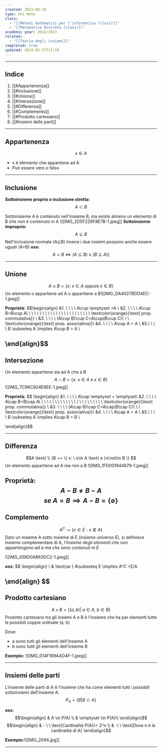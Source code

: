 ```yaml
---
created: 2023-09-28
type: Uni Note
class:
  - "[[Metodi matematici per l'informatica (class)]]"
  - "[[Matematica Discreta (class)]]"
academic year: 2022/2023
related:
  - "[[Teoria degli insiemi]]"
completed: true
updated: 2024-05-27T13:29
---
```

---
## Indice
1. [[#Appartenenza]]
2. [[#Inclusione]]
3. [[#Unione]]
4. [[#Intersezione]]
5. [[#Differenza]]
6. [[#Complemento]]
7. [[#Prodotto cartesiano]]
8. [[#Insiemi delle parti]]

---
## Appartenenza
$$x \in A$$
- x è elemento che appartiene ad A
- Può essere vero o falso 

---
## Inclusione
**Sottoinsieme proprio o inclusione stretta:** 
$$A \subset B$$

Sottoinsieme A è contenuto nell'insieme B, ma esiste almeno un elemento di B che non è contenuto in A
![[IMG_2D5F229F8E7B-1.jpeg]]
**Sottoinsieme improprio:**
$$ A \subseteq B$$
Nell'inclusione normale (A⊆B) invece i due insiemi possono anche essere uguali (A=B)
**oss:** $$A=B \iff (A\subseteq B) \land(B\subseteq A))$$

---
## Unione
$$A \ \cup \ B = \{ x: \ x\in A \text{ oppure }x\in B \}$$
Un elemento o appartiene ad A o appartiene a B![[IMG_DA4027BDD4EC-1.jpeg]]

**Proprietà:**
$$\begin{align}
&1. \ \ \ \ A\cup \emptyset =A \\
&2. \ \ \ \ A\cup B=B\cup A\ \ \ \ \ \ \ \ \ \ \ \ \ \ \ \ \ \ \ \ \ \ \ \ \textcolor{orange}{\text{ prop. commutativa}} \\
&3. \ \ \ \ (A\cup B)\cup C=A\cup(B\cup C)\ \ \ \textcolor{orange}{\text{ prop. associativa}}\\
&4. \ \ \ \ A\cup A = A \\
&5.\ \ \ \ B \subseteq A \implies A\cup B = A \\

\end{align}$$
---
## Intersezione
Un elemento appartiene sia ad A che a B
$$A \ \cap \ B = \{ x: \ x\in A \text{ e }x\in B \}$$
![[IMG_7C96C924E8EE-1.jpeg]]

**Proprietà:**
$$ \begin{align}
&1. \ \ \ \ A\cap \emptyset = \emptyset\\
&2. \ \ \ \ A\cap B=B\cap A\ \ \ \ \ \ \ \ \ \ \ \ \ \ \ \ \ \ \ \ \ \ \ \ \textcolor{orange}{\text{ prop. commutativa}} \\
&3. \ \ \ \ (A\cap B)\cap C=A\cap(B\cap C)\ \ \ \textcolor{orange}{\text{ prop. associativa}}\\
&4. \ \ \ \ A\cap A = A \\
&5.\ \ \ \ B \subseteq A \implies A\cap B = B \\

\end{align}$$

---
## Differenza

$$A \text{ \\ }B == \{ x: \ x\in A \text{ e }x\not\in B \}  $$
Un elemento appartiene ad A ma non a B
![[IMG_1FD001944879-1.jpeg]]

**Proprietà:**
$$A-B \not= B-A$$
$$se\ A = B \implies A-B=\{ \emptyset \}$$
---
## Complemento
$$A^C := \{ x \in E: x\not\in A \}$$
Dato un insieme A sotto insieme di E (insieme universo E), si definisce insieme complementare di A,  *l'insieme degli elementi che non appartengono ad a ma che sono contenuti in E*

![[IMG_458D0A863DC2-1.jpeg]]

**oss:**
$$
\begin{align} \\
& \text{se } A\subseteq E \implies A^C =E/A

\end{align}
$$
---
## Prodotto cartesiano 
$$ A\times B=\{(a,b)|\ a\in A,\ b \in B \} $$
Prodotto cartesiano tra gli insiemi A e B è l'insieme che ha per elementi tutte le possibili coppie ordinate (a, b) 

Dove:
- a sono tutti gli elementi dell'insieme A 
- b sono tutti gli elementi dell'insieme B

**Esempio:**
![[IMG_014F169AAD4F-1.jpeg]]

---
## Insiemi delle parti
L'insieme delle parti di A è l'insieme che ha come elementi tutti i possibili sottoinsiemi dell'insieme A.
$$ P_{A} = \{B|B \subset A\} $$


**oss:**$$\begin{align}
& A \in P(A) \\
& \emptyset \in  P(A)\\
\end{align}$$
$$\begin{align}
& - \ \ \text{Cardinalità P(A)}= 2^n \\ 
& -\ \ \text{Dove n è la cardinalità di A}
\end{align}$$

**Esempio:**![[IMG_2094.jpg]]

---